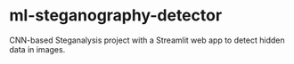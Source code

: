 # ml-steganography-detector
CNN-based Steganalysis project with a Streamlit web app to detect hidden data in images.
